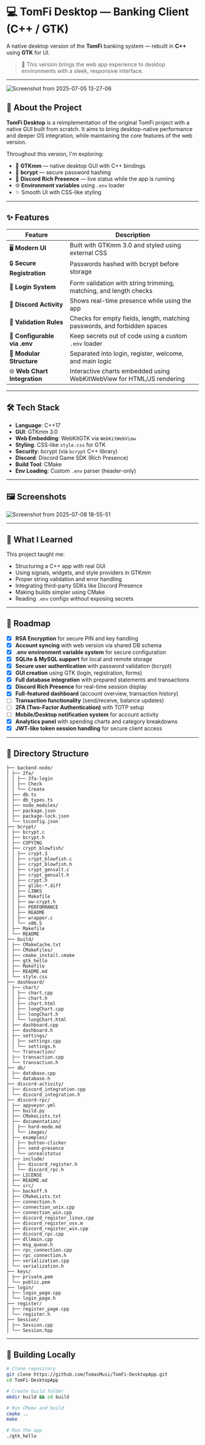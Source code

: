 # 💻 TomFi Desktop — Banking Client (C++ / GTK)

A native desktop version of the **TomFi** banking system — rebuilt in **C++** using **GTK** for UI.

> 🎯 This version brings the web app experience to desktop environments with a sleek, responsive interface.

---

![Screenshot from 2025-07-05 13-27-06](https://github.com/user-attachments/assets/c0baa42a-e0b8-4cb9-a9ef-6151c2dd2921)


## 🧩 About the Project

**TomFi Desktop** is a reimplementation of the original TomFi project with a native GUI built from scratch. It aims to bring desktop-native performance and deeper OS integration, while maintaining the core features of the web version.

Throughout this version, I'm exploring:

- 🧱 **GTKmm** — native desktop GUI with C++ bindings
- 🔐 **bcrypt** — secure password hashing
- 💬 **Discord Rich Presence** — live status while the app is running
- 🌐 **Environment variables** using `.env` loader
- ✨ Smooth UI with CSS-like styling

---

## ✨ Features

| Feature                     | Description                                                                 |
|---------------------------- |-----------------------------------------------------------------------------|
| 🖥️ **Modern UI**            | Built with GTKmm 3.0 and styled using external CSS                          |
| 🔒 **Secure Registration**  | Passwords hashed with bcrypt before storage                                 |
| 👤 **Login System**         | Form validation with string trimming, matching, and length checks           |
| 📱 **Discord Activity**     | Shows real-time presence while using the app                                |
| 🔐 **Validation Rules**     | Checks for empty fields, length, matching passwords, and forbidden spaces   |
| 🔧 **Configurable via .env**| Keep secrets out of code using a custom `.env` loader                       |
| 🧪 **Modular Structure**    | Separated into login, register, welcome, and main logic                     |
| 🌐 **Web Chart Integration**| Interactive charts embedded using WebKitWebView for HTML/JS rendering       |
 

---

## 🛠 Tech Stack

- **Language**: C++17
- **GUI**: GTKmm 3.0
- **Web Embedding**: WebKitGTK via `WebKitWebView`
- **Styling**: CSS-like `style.css` for GTK
- **Security**: bcrypt (via `bcrypt` C++ library)
- **Discord**: Discord Game SDK (Rich Presence)
- **Build Tool**: CMake
- **Env Loading**: Custom `.env` parser (header-only)


---

## 🖼️ Screenshots

![Screenshot from 2025-07-08 18-55-51](https://github.com/user-attachments/assets/5eeafb9c-b2cf-4188-8bd0-db3362650021)


---

## 🧠 What I Learned

This project taught me:

- Structuring a C++ app with real GUI
- Using signals, widgets, and style providers in GTKmm
- Proper string validation and error handling
- Integrating third-party SDKs like Discord Presence
- Making builds simpler using CMake
- Reading `.env` configs without exposing secrets

---

## 📌 Roadmap

- [x] **RSA Encryption** for secure PIN and key handling 
- [x] **Account syncing** with web version via shared DB schema 
- [x] **.env environment variable system** for secure configuration 
- [x] **SQLite & MySQL support** for local and remote storage 
- [x] **Secure user authentication** with password validation (bcrypt) 
- [x] **GUI creation** using GTK (login, registration, forms) 
- [x] **Full database integration** with prepared statements and transactions 
- [x] **Discord Rich Presence** for real-time session display 
- [X] **Full-featured dashboard** (account overview, transaction history) 
- [ ] **Transaction functionality** (send/receive, balance updates) 
- [ ] **2FA (Two-Factor Authentication)** with TOTP setup 
- [ ] **Mobile/Desktop notification system** for account activity 
- [X] **Analytics panel** with spending charts and category breakdowns 
- [X] **JWT-like token session handling** for secure client access 
---

## 📁 Directory Structure

```
├── backend-node/
│ ├── 2fa/
│ │ ├── 2fa-login
│ │ ├── Check
│ │ └── Create
│ ├── db.ts
│ ├── db_types.ts
│ ├── node_modules/
│ ├── package.json
│ ├── package-lock.json
│ └── tsconfig.json
├── bcrypt/
│ ├── bcrypt.c
│ ├── bcrypt.h
│ ├── COPYING
│ ├── crypt_blowfish/
│ │ ├── crypt.3
│ │ ├── crypt_blowfish.c
│ │ ├── crypt_blowfish.h
│ │ ├── crypt_gensalt.c
│ │ ├── crypt_gensalt.h
│ │ ├── crypt.h
│ │ ├── glibc-*.diff
│ │ ├── LINKS
│ │ ├── Makefile
│ │ ├── ow-crypt.h
│ │ ├── PERFORMANCE
│ │ ├── README
│ │ ├── wrapper.c
│ │ └── x86.S
│ ├── Makefile
│ └── README
├── build/
│ ├── CMakeCache.txt
│ ├── CMakeFiles/
│ ├── cmake_install.cmake
│ ├── gtk_hello
│ ├── Makefile
│ ├── README.md
│ └── style.css
├── dashboard/
│ ├── chart/
│ │ ├── chart.cpp
│ │ ├── chart.h
│ │ ├── chart.html
│ │ ├── longChart.cpp
│ │ ├── longChart.h
│ │ └── longChart.html
│ ├── dashboard.cpp
│ ├── dashboard.h
│ ├── settings/
│ │ ├── settings.cpp
│ │ └── settings.h
│ └── Transaction/
│ ├── transaction.cpp
│ └── transaction.h
├── db/
│ ├── database.cpp
│ └── database.h
├── discord-activity/
│ ├── discord_integration.cpp
│ └── discord_integration.h
├── discord-rpc/
│ ├── appveyor.yml
│ ├── build.py
│ ├── CMakeLists.txt
│ ├── documentation/
│ │ ├── hard-mode.md
│ │ └── images/
│ ├── examples/
│ │ ├── button-clicker
│ │ ├── send-presence
│ │ └── unrealstatus
│ ├── include/
│ │ ├── discord_register.h
│ │ └── discord_rpc.h
│ ├── LICENSE
│ ├── README.md
│ └── src/
│ ├── backoff.h
│ ├── CMakeLists.txt
│ ├── connection.h
│ ├── connection_unix.cpp
│ ├── connection_win.cpp
│ ├── discord_register_linux.cpp
│ ├── discord_register_osx.m
│ ├── discord_register_win.cpp
│ ├── discord_rpc.cpp
│ ├── dllmain.cpp
│ ├── msg_queue.h
│ ├── rpc_connection.cpp
│ ├── rpc_connection.h
│ ├── serialization.cpp
│ └── serialization.h
├── keys/
│ ├── private.pem
│ └── public.pem
├── login/
│ ├── login_page.cpp
│ └── login_page.h
├── register/
│ ├── register_page.cpp
│ └── register.h
├── Session/
│ ├── Session.cpp
│ └── Session.hpp
```


---

## 🚀 Building Locally

```bash
# Clone repository
git clone https://github.com/TomasMusi/TomFi-DesktopApp.git
cd TomFi-DesktopApp

# Create build folder
mkdir build && cd build

# Run CMake and build
cmake ..
make

# Run the app
./gtk_hello
